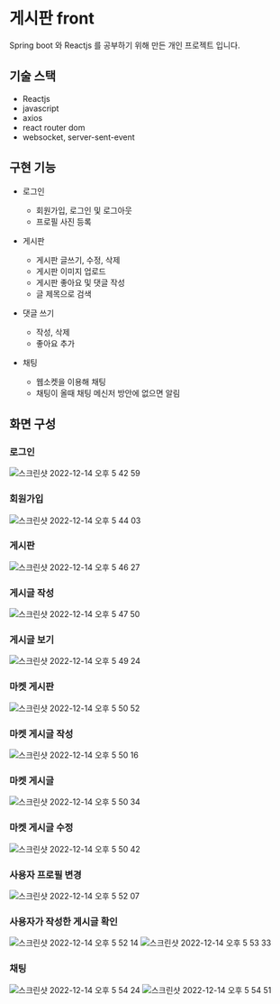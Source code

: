 # 게시판 front
Spring boot 와 Reactjs 를 공부하기 위해 만든 개인 프로젝트 입니다.
## 기술 스택
* Reactjs
* javascript
* axios
* react router dom
* websocket, server-sent-event

## 구현 기능
* 로그인
  - 회원가입, 로그인 및 로그아웃
  - 프로필 사진 등록

* 게시판
  - 게시판 글쓰기, 수정, 삭제
  - 게시판 이미지 업로드
  - 게시판 좋아요 및 댓글 작성
  - 글 제목으로 검색
    
* 댓글 쓰기
  - 작성, 삭제
  - 좋아요 추가
  
* 채팅
  - 웹소켓을 이용해 채팅
  - 채팅이 올때 채팅 메신저 방안에 없으면 알림

## 화면 구성

### 로그인
![스크린샷 2022-12-14 오후 5 42 59](https://user-images.githubusercontent.com/70000247/208235769-468ffeec-56de-4322-9e43-d5fb68d7acbc.png)

### 회원가입
![스크린샷 2022-12-14 오후 5 44 03](https://user-images.githubusercontent.com/70000247/208235777-6d2d1ef9-34a9-41af-9bd3-49bd1935d5ae.png)

### 게시판
![스크린샷 2022-12-14 오후 5 46 27](https://user-images.githubusercontent.com/70000247/208235782-b33bf9f6-edd7-4d54-8410-06238854f4cc.png)

### 게시글 작성
![스크린샷 2022-12-14 오후 5 47 50](https://user-images.githubusercontent.com/70000247/208235788-31ae6a7a-99e7-432c-9ea9-87b847a4a35b.png)

### 게시글 보기
![스크린샷 2022-12-14 오후 5 49 24](https://user-images.githubusercontent.com/70000247/208235820-3728bc92-f2fb-4cdc-8284-1b1ba895c91a.png)

### 마켓 게시판
![스크린샷 2022-12-14 오후 5 50 52](https://user-images.githubusercontent.com/70000247/208235850-ffb100d3-340f-4d36-97d3-4933461f68ed.png)

### 마켓 게시글 작성
![스크린샷 2022-12-14 오후 5 50 16](https://user-images.githubusercontent.com/70000247/208235829-2d339ba9-7523-42db-b8be-62e9074076f6.png)

### 마켓 게시글
![스크린샷 2022-12-14 오후 5 50 34](https://user-images.githubusercontent.com/70000247/208235839-43dde12d-fe9b-4a25-b1ac-e8cca3f96ee1.png)

### 마켓 게시글 수정
![스크린샷 2022-12-14 오후 5 50 42](https://user-images.githubusercontent.com/70000247/208235841-403c1bb0-9edd-404d-a1ca-a4b8faed0739.png)

### 사용자 프로필 변경
![스크린샷 2022-12-14 오후 5 52 07](https://user-images.githubusercontent.com/70000247/208235869-5c94d3f3-006d-4e42-9601-9a88fc4eeaa6.png)

### 사용자가 작성한 게시글 확인
![스크린샷 2022-12-14 오후 5 52 14](https://user-images.githubusercontent.com/70000247/208235879-5c8f5c21-a4eb-494c-af9f-ae8a3645d6be.png)
![스크린샷 2022-12-14 오후 5 53 33](https://user-images.githubusercontent.com/70000247/208235888-4a0ef5e9-5af9-4a68-9612-c5cd8e47af0b.png)

### 채팅
![스크린샷 2022-12-14 오후 5 54 24](https://user-images.githubusercontent.com/70000247/208235909-871c540b-8b6f-4a8a-8b08-a5041b7ca0f3.png)
![스크린샷 2022-12-14 오후 5 54 51](https://user-images.githubusercontent.com/70000247/208235912-cf59835c-bebc-44ad-85b3-c9761990551d.png)








